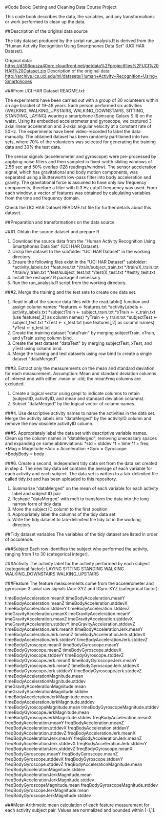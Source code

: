 #Code Book: Getting and Cleaning Data Course Project

This code book describes the data, the variables, and any transformations or work performed to clean up the data.

##Description of the original data source

The tidy dataset produced by the script run_analysis.R is derived from the "Human Activity Recognition Using Smartphones Data Set" (UCI HAR Dataset).

Original data: https://d396qusza40orc.cloudfront.net/getdata%2Fprojectfiles%2FUCI%20HAR%20Dataset.zip
Description of the original data: http://archive.ics.uci.edu/ml/datasets/Human+Activity+Recognition+Using+Smartphones

###From UCI HAR Dataset README.txt:

The experiments have been carried out with a group of 30 volunteers within an age bracket of 19-48 years. Each person performed six activities (WALKING, WALKING_UPSTAIRS, WALKING_DOWNSTAIRS, SITTING, STANDING, LAYING) wearing a smartphone (Samsung Galaxy S II) on the waist. Using its embedded accelerometer and gyroscope, we captured 3-axial linear acceleration and 3-axial angular velocity at a constant rate of 50Hz. The experiments have been video-recorded to label the data manually. The obtained dataset has been randomly partitioned into two sets, where 70% of the volunteers was selected for generating the training data and 30% the test data.

The sensor signals (accelerometer and gyroscope) were pre-processed by applying noise filters and then sampled in fixed-width sliding windows of 2.56 sec and 50% overlap (128 readings/window). The sensor acceleration signal, which has gravitational and body motion components, was separated using a Butterworth low-pass filter into body acceleration and gravity. The gravitational force is assumed to have only low frequency components, therefore a filter with 0.3 Hz cutoff frequency was used. From each window, a vector of features was obtained by calculating variables from the time and frequency domain.

Check the UCI HAR Dataset README.txt file for further details about this dataset. 

##Preparation and transformations on the data source

###1. Obtain the source dataset and prepare R
1. Download the source data from the "Human Activity Recognition Using Smartphones Data Set" (UCI HAR Dataset).
2. Unzip the dataset to the subfolder "UCI HAR Dataset" in the working directory.
3. Ensure the following files exist in the "UCI HAR Dataset" subfolder:
  *activity_labels.txt
  *features.txt
  */train/subject_train.txt
  */train/X_train.txt
  */train/y_train.txt
  */test/subject_test.txt
  */test/X_test.txt
  */test/y_test.txt
4. Install the reshape2 R package if necessary.
5. Run the run_analysis.R script from the working directory.

###2. Merge the training and the test sets to create one data set.
1. Read in all of the source data files with the read.table() function and assign column names:
  *features       <-  features.txt
  *activityLabels <-  activity_labels.txt
  *subjectTrain   <-  subject_train.txt
  *xTrain         <-  x_train.txt (use features[,2] as column names)
  *yTrain         <-  y_train.txt
  *subjectTest    <-  subject_test.txt
  *xTest          <-  x_test.txt (use features[,2] as column names)
  *yTest          <-  y_test.txt
2. Create the training dataset "dataTrain" by merging subjectTrain, xTrain, and yTrain using column bind.
3. Create the test dataset "dataTest" by merging subjectTest, xTest, and yTest using column bind.
4. Merge the training and test datasets using row bind to create a single dataset "dataMerged".

###3. Extract only the measurements on the mean and standard deviation for each measurement.
Assumption: Mean and standard deviation columns of interest end with either .mean or .std; the meanFreq columns are excluded.
1. Create a logical vector using grepl to indicate columns to retain (subjectID, activityID, and mean and standard deviation columns). 
2. Subset "dataMerged" by the logical vector of column names. 

###4. Use descriptive activity names to name the activities in the data set.
Merge the activity labels into "dataMerged" by the activityID column and remove the now obsolete activityID column.


###5. Appropriately label the data set with descriptive variable names.
Clean up the column names in "dataMerged", removing unecessary spaces and expanding on some abbreviations:
  *std = stddev
  *t = time
  *f = freq
  *Mag = Magnitude
  *Acc = Acceleration
  *Gyro = Gyroscope  
  *BodyBody = body


###6. Create a second, independent tidy data set from the data set created in step 4. The new tidy data set contains the average of each variable for each activity and each subject. The data set is written to a tab-delimited file called tidy.txt and has been uploaded to this repository.
1. Summarize "dataMerged" on the mean of each variable for each activity label and subject ID pair
2. Reshape "dataMerged" with melt to transform the data into the long narrow form of tidy data
3. Move the subject ID column to the first position
4. Appropriately label the columns of the tidy data set
2. Write the tidy dataset to tab-delimited file tidy.txt in the working directory 


##Tidy dataset variables
The variables of the tidy dataset are listed in order of occurence.

###Subject
Each row identifies the subject who performed the activity, ranging from 1 to 30 (categorical integer).

###Activity
The activity label for the activity performed by each subject (categorical factor):
  LAYING 
  SITTING
  STANDING
  WALKING
  WALKING_DOWNSTAIRS
  WALKING_UPSTAIRS

###Feature
The feature measurements come from the accelerometer and gyroscope 3-axial raw signals tAcc-XYZ and tGyro-XYZ (categorical factor):

  timeBodyAcceleration.meanX
	timeBodyAcceleration.meanY
	timeBodyAcceleration.meanZ
	timeBodyAcceleration.stddevX
	timeBodyAcceleration.stddevY
	timeBodyAcceleration.stddevZ
	imeGravityAcceleration.meanX
	imeGravityAcceleration.meanY
	imeGravityAcceleration.meanZ
	imeGravityAcceleration.stddevX
	imeGravityAcceleration.stddevY
	imeGravityAcceleration.stddevZ
	timeBodyAccelerationJerk.meanX
	timeBodyAccelerationJerk.meanY
	timeBodyAccelerationJerk.meanZ
	timeBodyAccelerationJerk.stddevX
	timeBodyAccelerationJerk.stddevY
	timeBodyAccelerationJerk.stddevZ
	timeBodyGyroscope.meanX
	timeBodyGyroscope.meanY
	timeBodyGyroscope.meanZ
	timeBodyGyroscope.stddevX
	timeBodyGyroscope.stddevY
	timeBodyGyroscope.stddevZ
	timeBodyGyroscopeJerk.meanX
	timeBodyGyroscopeJerk.meanY
	timeBodyGyroscopeJerk.meanZ
	timeBodyGyroscopeJerk.stddevX
	timeBodyGyroscopeJerk.stddevY
	timeBodyGyroscopeJerk.stddevZ
	timeBodyAccelerationMagnitude.mean
	timeBodyAccelerationMagnitude.stddev
	imeGravityAccelerationMagnitude.mean
	imeGravityAccelerationMagnitude.stddev
	timeBodyAccelerationJerkMagnitude.mean
	timeBodyAccelerationJerkMagnitude.stddev
	timeBodyGyroscopeMagnitude.mean
	timeBodyGyroscopeMagnitude.stddev
	timeBodyGyroscopeJerkMagnitude.mean
	timeBodyGyroscopeJerkMagnitude.stddev
	freqBodyAcceleration.meanX
	freqBodyAcceleration.meanY
	freqBodyAcceleration.meanZ
	freqBodyAcceleration.stddevX
	freqBodyAcceleration.stddevY
	freqBodyAcceleration.stddevZ
	freqBodyAccelerationJerk.meanX
	freqBodyAccelerationJerk.meanY
	freqBodyAccelerationJerk.meanZ
	freqBodyAccelerationJerk.stddevX
	freqBodyAccelerationJerk.stddevY
	freqBodyAccelerationJerk.stddevZ
	freqBodyGyroscope.meanX
	freqBodyGyroscope.meanY
	freqBodyGyroscope.meanZ
	freqBodyGyroscope.stddevX
	freqBodyGyroscope.stddevY
	freqBodyGyroscope.stddevZ
	freqBodyAccelerationMagnitude.mean
	freqBodyAccelerationMagnitude.stddev
	freqBodyAccelerationJerkMagnitude.mean
	freqBodyAccelerationJerkMagnitude.stddev
	freqBodyGyroscopeMagnitude.mean
	freqBodyGyroscopeMagnitude.stddev
	freqBodyGyroscopeJerkMagnitude.mean
	freqBodyGyroscopeJerkMagnitude.stddev 

###Mean
Arithmetic mean calculation of each feature measurement for each activity subject pair. Values are normalized and bounded within [-1,1].